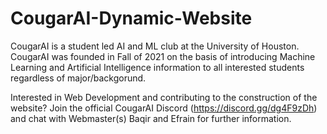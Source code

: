 # CougarAI-Dynamic-Website
CougarAI is a student led AI and ML club at the University of Houston. CougarAI was founded in Fall of 2021 on the basis 
of introducing Machine Learning and Artificial Intelligence information to all interested students regardless of major/backgorund.








Interested in Web Development and contributing to the construction of the website? Join the official CougarAI Discord (https://discord.gg/dg4F9zDh)
and chat with Webmaster(s) Baqir and Efrain for further information. 
